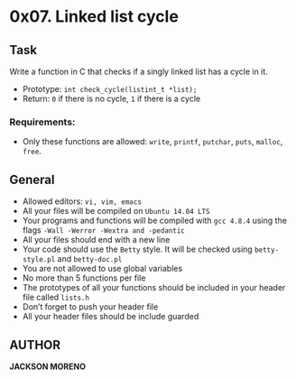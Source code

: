 # 0x07. Linked list cycle

## Task

Write a function in C that checks if a singly linked list has a cycle in it.

+ Prototype: `int check_cycle(listint_t *list);`
+ Return: `0` if there is no cycle, `1` if there is a cycle

### Requirements:

+ Only these functions are allowed: `write`, `printf`, `putchar`, `puts`, `malloc`, `free`.

## General

+ Allowed editors: `vi, vim, emacs`
+ All your files will be compiled on `Ubuntu 14.04 LTS`
+ Your programs and functions will be compiled with `gcc 4.8.4` using the flags `-Wall -Werror -Wextra and -pedantic`
+ All your files should end with a new line
+ Your code should use the `Betty` style. It will be checked using `betty-style.pl` and `betty-doc.pl`
+ You are not allowed to use global variables
+ No more than 5 functions per file
+ The prototypes of all your functions should be included in your header file called `lists.h`
+ Don’t forget to push your header file
+ All your header files should be include guarded

## AUTHOR

**JACKSON MORENO**
